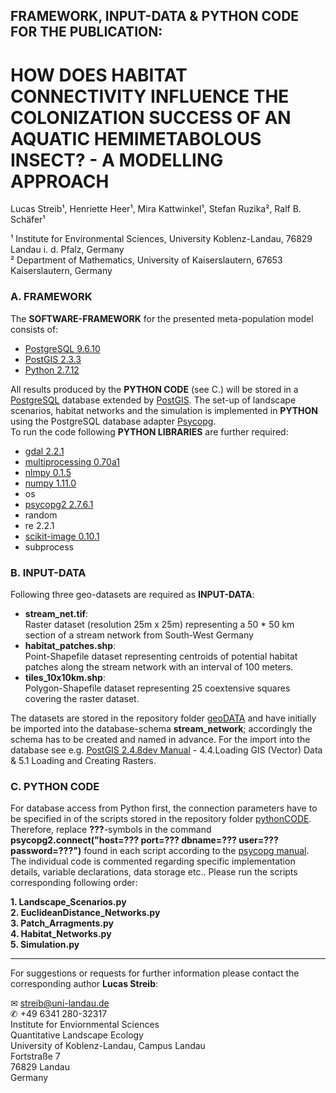 
## FRAMEWORK, INPUT-DATA & PYTHON CODE FOR THE PUBLICATION:

# HOW DOES HABITAT CONNECTIVITY INFLUENCE THE COLONIZATION SUCCESS OF AN AQUATIC HEMIMETABOLOUS INSECT? - A MODELLING APPROACH

Lucas Streib¹, Henriette Heer¹, Mira Kattwinkel¹, Stefan Ruzika², Ralf B. Schäfer¹

¹ Institute for Environmental Sciences, University Koblenz-Landau, 76829 Landau i. d. Pfalz, Germany\
² Department of Mathematics, University of Kaiserslautern, 67653 Kaiserslautern, Germany

### A. FRAMEWORK

The **SOFTWARE-FRAMEWORK** for the presented meta-population model consists of: 

- [PostgreSQL 9.6.10](https://www.postgresql.org/docs/9.6/release-9-6-10.html)
- [PostGIS 2.3.3](https://postgis.net/2017/07/01/postgis-2.3.3/)
- [Python 2.7.12](https://www.python.org/downloads/release/python-2712/)

All results produced by the **PYTHON CODE** (see C.) will be stored in a [PostgreSQL](https://www.postgresql.org/) database extended by [PostGIS](https://postgis.net/). The set-up of landscape scenarios, habitat networks and the simulation is implemented in **PYTHON** using the PostgreSQL database adapter [Psycopg](http://initd.org/psycopg/docs/index.html).\
To run the code following **PYTHON LIBRARIES** are further required: 

- [gdal 2.2.1](https://pypi.org/project/pygdal/)
- [multiprocessing 0.70a1](https://pypi.org/project/multiprocess/)
- [nlmpy 0.1.5](https://pypi.org/project/nlmpy/)
- [numpy 1.11.0](https://pypi.org/project/numpy/)
- os
- [psycopg2 2.7.6.1](https://pypi.org/project/psycopg2/)
- random
- re 2.2.1
- [scikit-image 0.10.1](http://scikit-image.org/docs/dev/api/skimage.graph.html) 
- subprocess

### B. INPUT-DATA

Following three geo-datasets are required as **INPUT-DATA**:

 - **stream_net.tif**:\
   Raster dataset (resolution 25m x 25m) representing a 50 * 50 km section of a stream network from South-West Germany 
 - **habitat_patches.shp**:\
   Point-Shapefile dataset representing centroids of potential habitat patches along the stream network with an interval of 100 meters.
 - **tiles_10x10km.shp**:\
   Polygon-Shapefile dataset representing 25 coextensive squares covering the raster dataset. 

The datasets are stored in the repository folder [geoDATA](https://github.com/luclucky/HabitatConnectivity_Colonization/tree/master/geoDATA_gitHUB) and have initially be imported into the database-schema **stream_network**; accordingly the schema has to be created and named in advance. For the import into the database see e.g. [PostGIS 2.4.8dev Manual](https://postgis.net/stuff/postgis-2.4.pdf) - 4.4.Loading GIS (Vector) Data & 5.1 Loading and Creating Rasters. 

### C. PYTHON CODE

For database access from Python first, the connection parameters have to be specified in of the scripts stored in the repository folder [pythonCODE](https://github.com/luclucky/HabitatConnectivity_Colonization/tree/master/pythonCODE). Therefore, replace **???**-symbols in the command **psycopg2.connect("host=??? port=??? dbname=??? user=??? password=???")** found in each script according to the [psycopg manual](http://initd.org/psycopg/docs/module.html).
The individual code is commented regarding specific implementation details, variable declarations, data storage etc..
Please run the scripts corresponding following order:

**1. Landscape_Scenarios.py**\
**2. EuclideanDistance_Networks.py**\
**3. Patch_Arragments.py**\
**4. Habitat_Networks.py**\
**5. Simulation.py**

------

For suggestions or requests for further information please contact the corresponding author **Lucas Streib**:

&#9993; streib@uni-landau.de\
&#9990; +49 6341 280-32317\
Institute for Enviornmental Sciences\
Quantitative Landscape Ecology\
University of Koblenz-Landau, Campus Landau\
Fortstraße 7\
76829 Landau\
Germany

